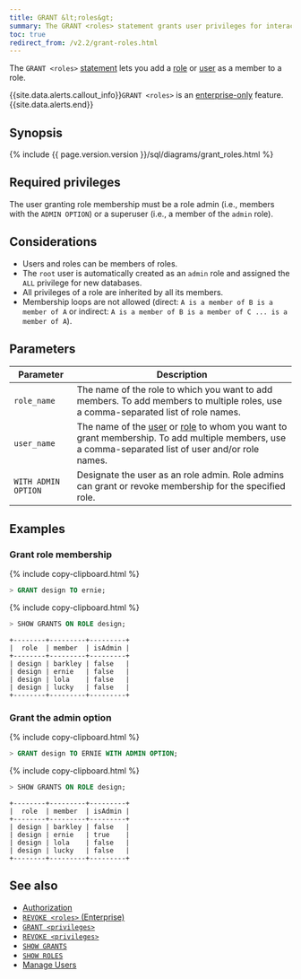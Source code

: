 ```yaml
---
title: GRANT &lt;roles&gt;
summary: The GRANT <roles> statement grants user privileges for interacting with specific databases and tables.
toc: true
redirect_from: /v2.2/grant-roles.html
---
```


The `GRANT <roles>` [statement](sql-statements.html) lets you add a [role](authorization.html#create-and-manage-roles) or [user](create-and-manage-users.html) as a member to a role.

{{site.data.alerts.callout_info}}<code>GRANT &lt;roles&gt;</code> is an <a href="enterprise-licensing.html">enterprise-only</a> feature.{{site.data.alerts.end}}


## Synopsis

<section>{% include {{ page.version.version }}/sql/diagrams/grant_roles.html %}</section>

## Required privileges

The user granting role membership must be a role admin (i.e., members with the `ADMIN OPTION`) or a superuser (i.e., a member of the `admin` role).

## Considerations

- Users and roles can be members of roles.
- The `root` user is automatically created as an `admin` role and assigned the `ALL` privilege for new databases.
- All privileges of a role are inherited by all its members.
- Membership loops are not allowed (direct: `A is a member of B is a member of A` or indirect: `A is a member of B is a member of C ... is a member of A`).

## Parameters

Parameter | Description
----------|------------
`role_name` | The name of the role to which you want to add members. To add members to multiple roles, use a comma-separated list of role names.
`user_name` | The name of the [user](create-and-manage-users.html) or [role](authorization.html#create-and-manage-roles) to whom you want to grant membership. To add multiple members, use a comma-separated list of user and/or role names.
`WITH ADMIN OPTION` | Designate the user as an role admin. Role admins can grant or revoke membership for the specified role.

## Examples

### Grant role membership

{% include copy-clipboard.html %}
~~~ sql
> GRANT design TO ernie;
~~~

{% include copy-clipboard.html %}
~~~ sql
> SHOW GRANTS ON ROLE design;
~~~
~~~
+--------+---------+---------+
|  role  | member  | isAdmin |
+--------+---------+---------+
| design | barkley | false   |
| design | ernie   | false   |
| design | lola    | false   |
| design | lucky   | false   |
+--------+---------+---------+
~~~

### Grant the admin option

{% include copy-clipboard.html %}
~~~ sql
> GRANT design TO ERNIE WITH ADMIN OPTION;
~~~
{% include copy-clipboard.html %}
~~~ sql
> SHOW GRANTS ON ROLE design;
~~~
~~~
+--------+---------+---------+
|  role  | member  | isAdmin |
+--------+---------+---------+
| design | barkley | false   |
| design | ernie   | true    |
| design | lola    | false   |
| design | lucky   | false   |
+--------+---------+---------+
~~~

## See also

- [Authorization](authorization.html)
- [`REVOKE <roles>` (Enterprise)](revoke-roles.html)
- [`GRANT <privileges>`](grant.html)
- [`REVOKE <privileges>`](revoke.html)
- [`SHOW GRANTS`](show-grants.html)
- [`SHOW ROLES`](show-roles.html)
- [Manage Users](create-and-manage-users.html)

